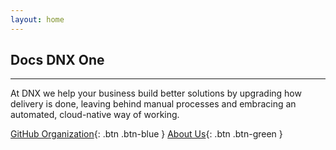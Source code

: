 ```yaml
---
layout: home
---
```


## Docs DNX One
---

At DNX we help your business build better solutions by upgrading how delivery is done, leaving behind manual processes and embracing an automated, cloud-native way of working.

[GitHub Organization](https://github.com/DNXLabs){: .btn .btn-blue } [About Us](https://www.dnx.solutions/){: .btn .btn-green }